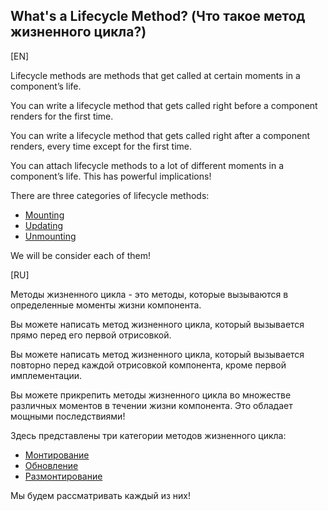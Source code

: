 ## What's a Lifecycle Method? (Что такое метод жизненного цикла?)

[EN]

Lifecycle methods are methods that get called at certain moments in a component’s life.

You can write a lifecycle method that gets called right before a component renders for the first time.

You can write a lifecycle method that gets called right after a component renders, every time except for the first time.

You can attach lifecycle methods to a lot of different moments in a component’s life. This has powerful implications!


There are three categories of lifecycle methods: 
* [Mounting](types/mounting/MountingLifecycleMethods.md)
* [Updating](/chapters/lifecycle_methods/types/updating/UpdatingLifecycleMethods.md)
* [Unmounting](/chapters/lifecycle_methods/types/unmounting/UnmountingLifecycleMethods.md)

We will be consider each of them! 

[RU]

Методы жизненного цикла - это методы, которые вызываются в определенные моменты жизни компонента.

Вы можете написать метод жизненного цикла, который вызывается прямо перед его первой отрисовкой.

Вы можете написать метод жизненного цикла, который вызывается повторно перед каждой отрисовкой компонента, кроме первой имплементации.

Вы можете прикрепить методы жизненного цикла во множестве различных моментов в течении жизни компонента. Это обладает мощными последствиями!

Здесь представлены три категории методов жизненного цикла: 
* [Монтирование](types/mounting/MountingLifecycleMethods.md)
* [Обновление](/chapters/lifecycle_methods/types/updating/UpdatingLifecycleMethods.md)
* [Размонтирование](/chapters/lifecycle_methods/types/unmounting/UnmountingLifecycleMethods.md)

Мы будем рассматривать каждый из них!
